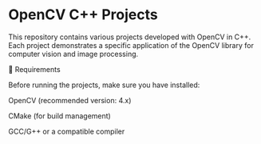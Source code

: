 # OpenCV C++ Projects

This repository contains various projects developed with OpenCV in C++. Each project demonstrates a specific application of the OpenCV library for computer vision and image processing.

📌 Requirements

Before running the projects, make sure you have installed:

OpenCV (recommended version: 4.x)

CMake (for build management)

GCC/G++ or a compatible compiler